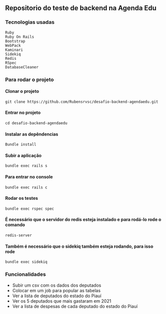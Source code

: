 ## Repositorio do teste de backend na Agenda Edu

### Tecnologias usadas

```
Ruby
Ruby On Rails
Bootstrap
WebPack
Kaminari
Sidekiq
Redis
RSpec
DatabaseCleaner
```

### Para rodar o projeto

#### Clonar o projeto

```
git clone https://github.com/Rubensrvsc/desafio-backend-agendaedu.git
```

#### Entrar no projeto

```
cd desafio-backend-agendaedu
```

#### Instalar as depêndencias

```
Bundle install
```

#### Subir a aplicação

```
bundle exec rails s
```

#### Para entrar no console

```
bundle exec rails c
```

#### Rodar os testes

```
bundle exec rspec spec
```

#### É necessário que o servidor do redis esteja instalado e para rodá-lo rode o comando

```
redis-server
```

#### Também é necessário que o sidekiq também esteja rodando, para isso rode

```
bundle exec sidekiq
```

### Funcionalidades

- Subir um csv com os dados dos deputados
- Colocar em um job para popular as tabelas
- Ver a lista de deputados do estado do Piauí
- Ver os 5 deputados que mais gastaram em 2021
- Ver a lista de despesas de cada deputado do estado do Piauí
